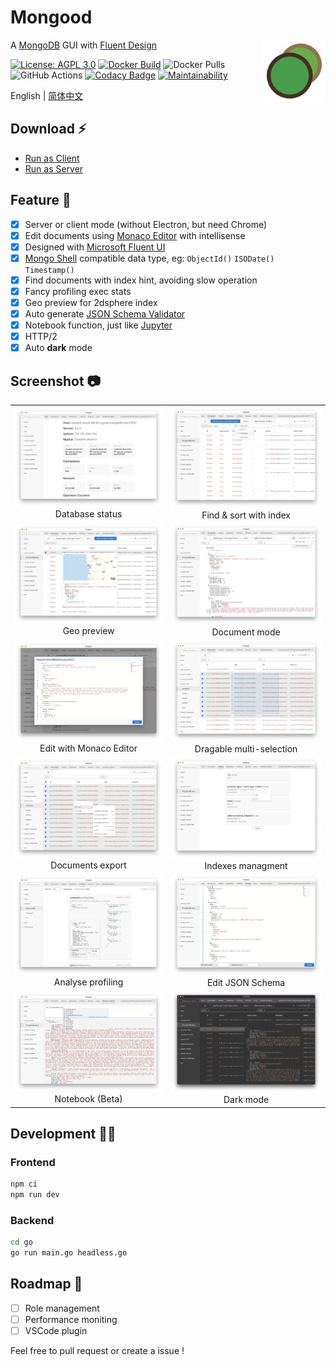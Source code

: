 # Mongood

<img src="./go/assets/logo.png" width="100" height="100" align="right" />

A [MongoDB](https://www.mongodb.com/) GUI with [Fluent Design](https://www.microsoft.com/design/fluent/)

[![License: AGPL 3.0](https://img.shields.io/badge/License-AGPL%203.0-brightgreen.svg)](https://opensource.org/licenses/AGPL-3.0)
[![Docker Build](https://img.shields.io/docker/cloud/build/renzholy/mongood)](https://hub.docker.com/r/renzholy/mongood)
![Docker Pulls](https://img.shields.io/docker/pulls/renzholy/mongood)
![GitHub Actions](https://github.com/renzholy/mongood/workflows/Release/badge.svg?branch=v0.1.0)
[![Codacy Badge](https://api.codacy.com/project/badge/Grade/f7b2974cfea2417a8bd489a9bdbea4a7)](https://app.codacy.com/manual/RenzHoly/Mongood?utm_source=github.com&utm_medium=referral&utm_content=RenzHoly/Mongood&utm_campaign=Badge_Grade_Dashboard)
[![Maintainability](https://api.codeclimate.com/v1/badges/4b5f9ef66205961e4ddd/maintainability)](https://codeclimate.com/github/RenzHoly/Mongood/maintainability)

English | [简体中文](./README-zh_CN.md)

## Download ⚡️

- [Run as Client](https://github.com/RenzHoly/Mongood/releases)
- [Run as Server](https://hub.docker.com/r/renzholy/mongood)

## Feature 🔮

- [x] Server or client mode (without Electron, but need Chrome)
- [x] Edit documents using [Monaco Editor](https://microsoft.github.io/monaco-editor/index.html) with intellisense
- [x] Designed with [Microsoft Fluent UI](https://developer.microsoft.com/en-us/fluentui)
- [x] [Mongo Shell](https://docs.mongodb.com/manual/core/shell-types/) compatible data type, eg: `ObjectId()` `ISODate()` `Timestamp()`
- [x] Find documents with index hint, avoiding slow operation
- [x] Fancy profiling exec stats
- [x] Geo preview for 2dsphere index
- [x] Auto generate [JSON Schema Validator](https://docs.mongodb.com/manual/reference/operator/query/jsonSchema/)
- [x] Notebook function, just like [Jupyter](https://jupyter.org/)
- [x] HTTP/2
- [x] Auto **dark** mode

## Screenshot 📷

<table>
  <tr>
    <td align="center"><img src="./screenshot/stats.png">Database status</td>
    <td align="center"><img src="./screenshot/index.png">Find & sort with index</td>
  </tr>
  <tr>
    <td align="center"><img src="./screenshot/geo.png" />Geo preview</td>
    <td align="center"><img src="./screenshot/document.png" />Document mode</td>
  </tr>
  <tr>
    <td align="center"><img src="./screenshot/editor.png" />Edit with Monaco Editor</td>
    <td align="center"><img src="./screenshot/multi-select.png" />Dragable multi-selection</td>
  </tr>
  <tr>
    <td align="center"><img src="./screenshot/export.png" />Documents export</td>
    <td align="center"><img src="./screenshot/indexes.png" />Indexes managment</td>
  </tr>
  <tr>
    <td align="center"><img src="./screenshot/profiling.png" />Analyse profiling</td>
    <td align="center"><img src="./screenshot/schema.png" />Edit JSON Schema</td>
  </tr>
  <tr>
    <td align="center"><img src="./screenshot/notebook.png" />Notebook (Beta)</td>
    <td align="center"><img src="./screenshot/dark.png" />Dark mode</td>
  </tr>
</table>

## Development 👨‍💻

### Frontend

```bash
npm ci
npm run dev
```

### Backend

```bash
cd go
go run main.go headless.go
```

## Roadmap 🚧

- [ ] Role management
- [ ] Performance moniting
- [ ] VSCode plugin

Feel free to pull request or create a issue !

